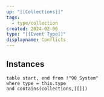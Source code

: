 ```yaml
---
up: "[[Collections]]"
tags:
  - type/collection
created: 2024-02-06
type: "[[Event Type]]"
displayname: Conflicts
---
```

## Instances

```dataview
table start, end from !"90 System" 
where type = this.type
and contains(collections,[[]])
```

